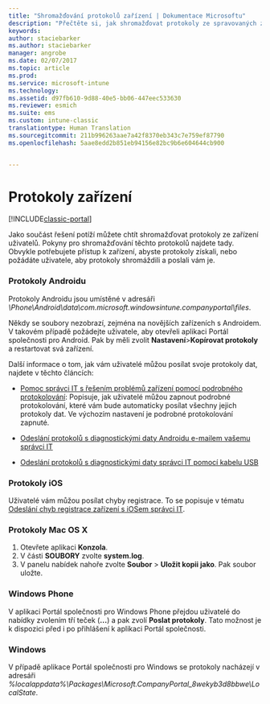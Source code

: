 ```yaml
---
title: "Shromažďování protokolů zařízení | Dokumentace Microsoftu"
description: "Přečtěte si, jak shromažďovat protokoly ze spravovaných zařízení."
keywords: 
author: staciebarker
ms.author: staciebarker
manager: angrobe
ms.date: 02/07/2017
ms.topic: article
ms.prod: 
ms.service: microsoft-intune
ms.technology: 
ms.assetid: d97fb610-9d88-40e5-bb06-447eec533630
ms.reviewer: esmich
ms.suite: ems
ms.custom: intune-classic
translationtype: Human Translation
ms.sourcegitcommit: 211b996263aae7a42f8370eb343c7e759ef87790
ms.openlocfilehash: 5aae8edd2b851eb94156e82bc9b6e604644cb900


---
```


# <a name="device-logs"></a>Protokoly zařízení

[!INCLUDE[classic-portal](../includes/classic-portal.md)]

Jako součást řešení potíží můžete chtít shromažďovat protokoly ze zařízení uživatelů. Pokyny pro shromažďování těchto protokolů najdete tady. Obvykle potřebujete přístup k zařízení, abyste protokoly získali, nebo požádáte uživatele, aby protokoly shromáždili a poslali vám je.

### <a name="android-logs"></a>Protokoly Androidu
Protokoly Androidu jsou umístěné v adresáři *<Android Device>\Phone\Android\data\com.microsoft.windowsintune.companyportal\files*.

Někdy se soubory nezobrazí, zejména na novějších zařízeních s Androidem. V takovém případě požádejte uživatele, aby otevřeli aplikaci Portál společnosti pro Android. Pak by měli zvolit **Nastavení**>**Kopírovat protokoly** a restartovat svá zařízení.

Další informace o tom, jak vám uživatelé můžou posílat svoje protokoly dat, najdete v těchto článcích:

- [Pomoc správci IT s řešením problémů zařízení pomocí podrobného protokolování](/intune/enduser/use-verbose-logging-to-help-your-it-administrator-fix-device-issues-android): Popisuje, jak uživatelé můžou zapnout podrobné protokolování, které vám bude automaticky posílat všechny jejich protokoly dat. Ve výchozím nastavení je podrobné protokolování zapnuté.

- [Odeslání protokolů s diagnostickými daty Androidu e-mailem vašemu správci IT](/intune/enduser/send-logs-to-your-it-admin-by-email-android)

- [Odeslání protokolů s diagnostickými daty správci IT pomocí kabelu USB](/intune/enduser/send-diagnostic-data-logs-to-your-it-administrator-using-a-usb-cable-android)

### <a name="ios-logs"></a>Protokoly iOS

Uživatelé vám můžou posílat chyby registrace. To se popisuje v tématu [Odeslání chyb registrace zařízení s iOSem správci IT](/intune/enduser/send-errors-to-your-it-admin-ios).

### <a name="mac-os-x-logs"></a>Protokoly Mac OS X

1. Otevřete aplikaci **Konzola**.
2. V části **SOUBORY** zvolte **system.log**.
3. V panelu nabídek nahoře zvolte **Soubor** > **Uložit kopii jako**. Pak soubor uložte.

### <a name="windows-phone"></a>Windows Phone

V aplikaci Portál společnosti pro Windows Phone přejdou uživatelé do nabídky zvolením tří teček (**...**) a pak zvolí **Poslat protokoly**. Tato možnost je k dispozici před i po přihlášení k aplikaci Portál společnosti.

### <a name="windows"></a>Windows

V případě aplikace Portál společnosti pro Windows se protokoly nacházejí v adresáři *%localappdata%\Packages\Microsoft.CompanyPortal_8wekyb3d8bbwe\LocalState*.



<!--HONumber=Feb17_HO2-->



